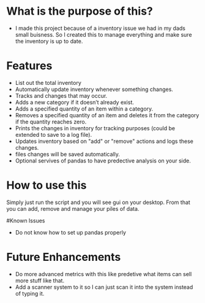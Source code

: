# What is the purpose of this?
- I made this project because of a inventory issue we had in my dads small buisness. So I created this to manage everything and make sure the inventory is up to date. 

# Features
- List out the total inventory
- Automatically update inventory whenever something changes.
- Tracks and changes that may occur.
- Adds a new category if it doesn’t already exist.
- Adds a specified quantity of an item within a category.
- Removes a specified quantity of an item and deletes it from the category if the quantity reaches zero.
- Prints the changes in inventory for tracking purposes (could be extended to save to a log file).
- Updates inventory based on "add" or "remove" actions and logs these changes.
- files changes will be saved automatically.
- Optional servives of pandas to have predective analysis on your side.
  
  
# How to use this 
Simply just run the script and you will see gui on your desktop. From that you can add, remove and manage your piles of data.  

#Known Issues
- Do not know how to set up pandas properly

# Future Enhancements
- Do more advanced metrics with this like predetive what items can sell more stuff like that.
- Add a scanner system to it so I can just scan it into the system instead of typing it.

